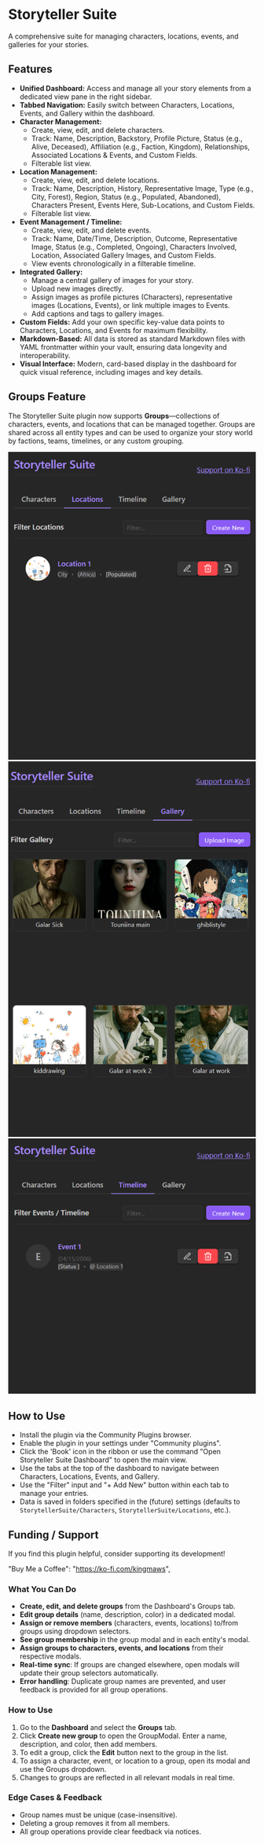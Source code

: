 # Storyteller Suite

A comprehensive suite for managing characters, locations, events, and galleries for your stories.

## Features

*   **Unified Dashboard:** Access and manage all your story elements from a dedicated view pane in the right sidebar.
*   **Tabbed Navigation:** Easily switch between Characters, Locations, Events, and Gallery within the dashboard.
*   **Character Management:**
    *   Create, view, edit, and delete characters.
    *   Track: Name, Description, Backstory, Profile Picture, Status (e.g., Alive, Deceased), Affiliation (e.g., Faction, Kingdom), Relationships, Associated Locations & Events, and Custom Fields.
    *   Filterable list view.
*   **Location Management:**
    *   Create, view, edit, and delete locations.
    *   Track: Name, Description, History, Representative Image, Type (e.g., City, Forest), Region, Status (e.g., Populated, Abandoned), Characters Present, Events Here, Sub-Locations, and Custom Fields.
    *   Filterable list view.
*   **Event Management / Timeline:**
    *   Create, view, edit, and delete events.
    *   Track: Name, Date/Time, Description, Outcome, Representative Image, Status (e.g., Completed, Ongoing), Characters Involved, Location, Associated Gallery Images, and Custom Fields.
    *   View events chronologically in a filterable timeline.
*   **Integrated Gallery:**
    *   Manage a central gallery of images for your story.
    *   Upload new images directly.
    *   Assign images as profile pictures (Characters), representative images (Locations, Events), or link multiple images to Events.
    *   Add captions and tags to gallery images.
*   **Custom Fields:** Add your own specific key-value data points to Characters, Locations, and Events for maximum flexibility.
*   **Markdown-Based:** All data is stored as standard Markdown files with YAML frontmatter within your vault, ensuring data longevity and interoperability.
*   **Visual Interface:** Modern, card-based display in the dashboard for quick visual reference, including images and key details.

## Groups Feature

The Storyteller Suite plugin now supports **Groups**—collections of characters, events, and locations that can be managed together. Groups are shared across all entity types and can be used to organize your story world by factions, teams, timelines, or any custom grouping.


![Screenshot 1](https://raw.githubusercontent.com/SamW7140/obsidian-storyteller-suite/master/screenshots/Screenshot1.png)
![Screenshot 2](https://raw.githubusercontent.com/SamW7140/obsidian-storyteller-suite/master/screenshots/Screenshot2.png)
![Screenshot 3](https://raw.githubusercontent.com/SamW7140/obsidian-storyteller-suite/master/screenshots/Screenshot3.png)


## How to Use

*   Install the plugin via the Community Plugins browser.
*   Enable the plugin in your settings under "Community plugins".
*   Click the 'Book' icon in the ribbon or use the command "Open Storyteller Suite Dashboard" to open the main view.
*   Use the tabs at the top of the dashboard to navigate between Characters, Locations, Events, and Gallery.
*   Use the "Filter" input and "+ Add New" button within each tab to manage your entries.
*   Data is saved in folders specified in the (future) settings (defaults to `StorytellerSuite/Characters`, `StorytellerSuite/Locations`, etc.).

## Funding / Support

If you find this plugin helpful, consider supporting its development!

"Buy Me a Coffee": "https://ko-fi.com/kingmaws",



### What You Can Do
- **Create, edit, and delete groups** from the Dashboard's Groups tab.
- **Edit group details** (name, description, color) in a dedicated modal.
- **Assign or remove members** (characters, events, locations) to/from groups using dropdown selectors.
- **See group membership** in the group modal and in each entity's modal.
- **Assign groups to characters, events, and locations** from their respective modals.
- **Real-time sync**: If groups are changed elsewhere, open modals will update their group selectors automatically.
- **Error handling**: Duplicate group names are prevented, and user feedback is provided for all group operations.

### How to Use
1. Go to the **Dashboard** and select the **Groups** tab.
2. Click **Create new group** to open the GroupModal. Enter a name, description, and color, then add members.
3. To edit a group, click the **Edit** button next to the group in the list.
4. To assign a character, event, or location to a group, open its modal and use the Groups dropdown.
5. Changes to groups are reflected in all relevant modals in real time.

### Edge Cases & Feedback
- Group names must be unique (case-insensitive).
- Deleting a group removes it from all members.
- All group operations provide clear feedback via notices.


